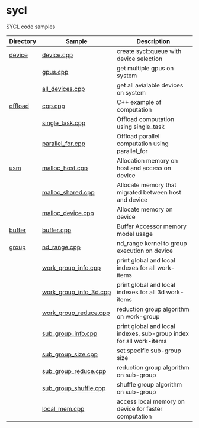 # sycl
SYCL code samples

| Directory | Sample | Description
|---|---|---
| [device](device)|  [device.cpp](device/device.cpp) | create sycl::queue with device selection
|| [gpus.cpp](device/gpus.cpp) | get multiple gpus on system
|| [all_devices.cpp](device/all_devices.cpp) | get all avialable devices on system
| [offload](offload) | [cpp.cpp](offload/cpp.cpp) | C++ example of computation
|| [single_task.cpp](offload/single_task.cpp) | Offload computation using single_task
|| [parallel_for.cpp](offload/parallel_for.cpp) | Offload parallel computation using parallel_for
| [usm](usm) | [malloc_host.cpp](usm/malloc_host.cpp) | Allocation memory on host and access on device
|| [malloc_shared.cpp](usm/malloc_shared.cpp) | Allocate memory that migrated between host and device
|| [malloc_device.cpp](usm/malloc_device.cpp) | Allocate memory on device
| [buffer](buffer) | [buffer.cpp](buffer/buffer.cpp) | Buffer Accessor memory model usage
| [group](group) | [nd_range.cpp](group/nd_range.cpp) | nd_range kernel to group execution on device
|| [work_group_info.cpp](group/work_group_info.cpp) | print global and local indexes for all work-items
|| [work_group_info_3d.cpp](group/work_group_info_3d.cpp) | print global and local indexes for all 3d work-items
|| [work_group_reduce.cpp](group/work_group_reduce.cpp) | reduction group algorithm on work-group
|| [sub_group_info.cpp](group/sub_group_info.cpp) | print global and local indexes, sub-group index for all work-items
|| [sub_group_size.cpp](group/sub_group_size.cpp) | set specific sub-group size
|| [sub_group_reduce.cpp](group/sub_group_reduce.cpp) | reduction group algorithm on sub-group
|| [sub_group_shuffle.cpp](group/sub_group_shuffle.cpp) | shuffle group algorithm on sub-group
|| [local_mem.cpp](group/local_mem.cpp) | access local memory on device for faster computation
